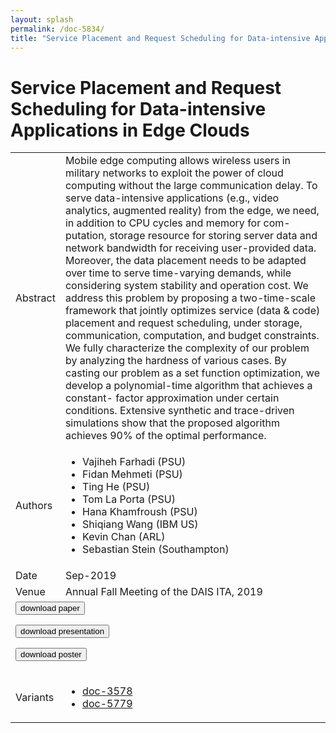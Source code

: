 ```yaml
---
layout: splash
permalink: /doc-5834/
title: "Service Placement and Request Scheduling for Data-intensive Applications in Edge Clouds"
---
```


# Service Placement and Request Scheduling for Data-intensive Applications in Edge Clouds

<table>
    <tbody>
    <tr>
        <td>Abstract</td>
        <td>Mobile edge computing allows wireless users in military networks to exploit the power of cloud computing without the large communication delay. To serve data-intensive applications (e.g., video analytics, augmented reality) from the edge, we need, in addition to CPU cycles and memory for com- putation, storage resource for storing server data and network bandwidth for receiving user-provided data. Moreover, the data placement needs to be adapted over time to serve time-varying demands, while considering system stability and operation cost. We address this problem by proposing a two-time-scale framework that jointly optimizes service (data & code) placement and request scheduling, under storage, communication, computation, and budget constraints. We fully characterize the complexity of our problem by analyzing the hardness of various cases. By casting our problem as a set function optimization, we develop a polynomial-time algorithm that achieves a constant- factor approximation under certain conditions. Extensive synthetic and trace-driven simulations show that the proposed algorithm achieves 90% of the optimal performance.</td>
    </tr>
    <tr>
        <td>Authors</td>
        <td>
            <ul>
                <li>Vajiheh Farhadi (PSU)</li>
                <li>Fidan Mehmeti (PSU)</li>
                <li>Ting He (PSU)</li>
                <li>Tom La Porta (PSU)</li>
                <li>Hana Khamfroush (PSU)</li>
                <li>Shiqiang Wang (IBM US)</li>
                <li>Kevin Chan (ARL)</li>
                <li>Sebastian Stein (Southampton)</li>
            </ul>
        </td>
    </tr>
    <tr>
        <td>Date</td>
        <td>Sep-2019</td>
    </tr>
    <tr>
        <td>Venue</td>
        <td>Annual Fall Meeting of the DAIS ITA, 2019</td>
    </tr>
        <tr>
            <td colspan="2">
                <form method="get" action="https://ibm.box.com/v/doc-5834-paper">
                    <button type="submit">download paper</button>
                </form>
                <form method="get" action="https://ibm.box.com/v/doc-5834-slides">
                    <button type="submit">download presentation</button>
                </form>
                <form method="get" action="https://ibm.box.com/v/doc-5834-poster">
                    <button type="submit">download poster</button>
                </form>
            </td>
        </tr>
        <tr>
            <td>Variants</td>
            <td>
                <ul>
                    <li><a href="\doc-3578\">doc-3578</a></li>
                    <li><a href="\doc-5779\">doc-5779</a></li>
                </ul>
            </td>
        </tr>
    </tbody>
</table>
